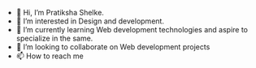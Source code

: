 - 👋 Hi, I’m Pratiksha Shelke.
- 👀 I’m interested in Design and development.
- 🌱 I’m currently learning Web development technologies and aspire to specialize in the same.
- 💞️ I’m looking to collaborate on Web development projects
- 📫 How to reach me 

<!---
PS1702/PS1702 is a ✨ special ✨ repository because its `README.md` (this file) appears on your GitHub profile.
You can click the Preview link to take a look at your changes.
--->

